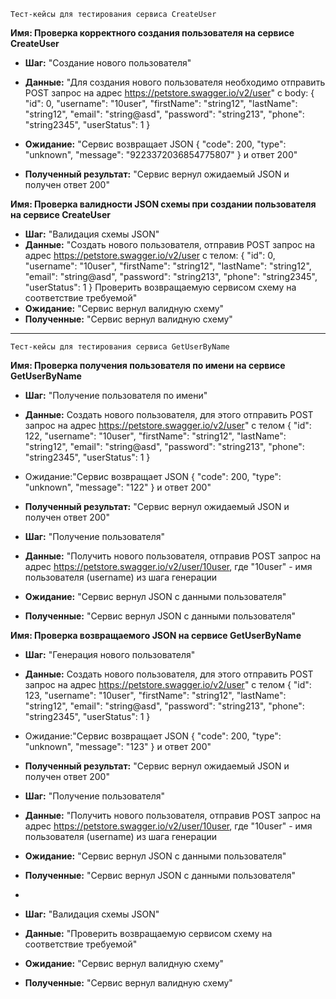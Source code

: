 `Тест-кейсы для тестирования сервиса CreateUser`

__Имя: Проверка корректного создания пользователя на сервисе CreateUser__
- __Шаг:__ "Создание нового пользователя"
- __Данные:__ "Для создания нового пользователя необходимо отправить POST запрос 
на адрес https://petstore.swagger.io/v2/user" с body:
  {
  "id": 0,
  "username": "10user",
  "firstName": "string12",
  "lastName": "string12",
  "email": "string@asd",
  "password": "string213",
  "phone": "string2345",
  "userStatus": 1
  }

- __Ожидание:__ "Сервис возвращает JSON 
{
"code": 200,
"type": "unknown",
"message": "9223372036854775807"
} 
и ответ 200" 

- __Полученный результат:__ "Сервис вернул ожидаемый JSON и получен ответ 200"


__Имя: Проверка валидности JSON схемы при создании пользователя на сервисе CreateUser__
- __Шаг:__ "Валидация схемы JSON"
- __Данные:__ "Создать нового пользователя, отправив POST запрос
         на адрес https://petstore.swagger.io/v2/user с телом:
  {
  "id": 0,
  "username": "10user",
  "firstName": "string12",
  "lastName": "string12",
  "email": "string@asd",
  "password": "string213",
  "phone": "string2345",
  "userStatus": 1
  }
Проверить возвращаемую сервисом схему
на соответствие требуемой"
- __Ожидание:__ "Сервис вернул валидную схему"
- __Полученные:__ "Сервис вернул валидную схему"

____

`Тест-кейсы для тестирования сервиса GetUserByName`


__Имя: Проверка получения пользователя по имени на сервисе GetUserByName__

- __Шаг:__ "Получение пользователя по имени"
- __Данные:__ Создать нового пользователя, для этого отправить POST запрос
  на адрес https://petstore.swagger.io/v2/user" с телом 
{
    "id": 122,
    "username": "10user",
    "firstName": "string12",
    "lastName": "string12",
    "email": "string@asd",
    "password": "string213",
    "phone": "string2345",
    "userStatus": 1
    }

- Ожидание:"Сервис возвращает JSON
  {
  "code": 200,
  "type": "unknown",
  "message": "122"
  }
  и ответ 200"

- __Полученный результат:__ "Сервис вернул ожидаемый JSON и получен ответ 200"


- __Шаг:__ "Получение пользователя"
- __Данные:__ "Получить нового пользователя, отправив POST запрос
  на адрес https://petstore.swagger.io/v2/user/10user, где "10user" - имя пользователя (username) из шага генерации
- __Ожидание:__ "Сервис вернул JSON с данными пользователя"
- __Полученные:__ "Сервис вернул JSON с данными пользователя"


__Имя: Проверка возвращаемого JSON на сервисе GetUserByName__

- __Шаг:__ "Генерация нового пользователя"
- __Данные:__ Создать нового пользователя, для этого отправить POST запрос
  на адрес https://petstore.swagger.io/v2/user" с телом
  {
  "id": 123,
  "username": "10user",
  "firstName": "string12",
  "lastName": "string12",
  "email": "string@asd",
  "password": "string213",
  "phone": "string2345",
  "userStatus": 1
  }

- Ожидание:"Сервис возвращает JSON
  {
  "code": 200,
  "type": "unknown",
  "message": "123"
  }
  и ответ 200"

- __Полученный результат:__ "Сервис вернул ожидаемый JSON и получен ответ 200"


- __Шаг:__ "Получение пользователя"
- __Данные:__ "Получить нового пользователя, отправив POST запрос
  на адрес https://petstore.swagger.io/v2/user/10user, где "10user" - имя пользователя (username) из шага генерации
- __Ожидание:__ "Сервис вернул JSON с данными пользователя"
- __Полученные:__ "Сервис вернул JSON с данными пользователя"
- 

- __Шаг:__ "Валидация схемы JSON"
- __Данные:__ "Проверить возвращаемую сервисом схему
  на соответствие требуемой"
- __Ожидание:__ "Сервис вернул валидную схему"
- __Полученные:__ "Сервис вернул валидную схему"